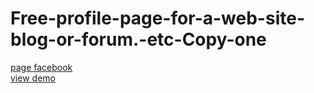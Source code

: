 # Free-profile-page-for-a-web-site-blog-or-forum.-etc-Copy-one
<a href="https://www.facebook.com/Webi4u-670245179977567">page facebook</a><br/>
<a href="http://webi4u.com/web/article/Free-profile-page-for-a-web-site-blog-or-forum.-etc-Copy-one/page/3">view demo</a>
